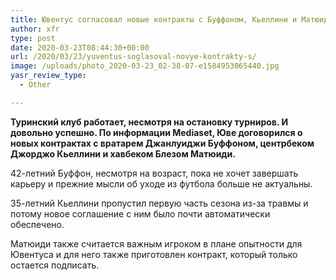 ```yaml
---
title: Ювентус согласовал новые контракты с Буффоном, Кьеллини и Матюиди
author: xfr
type: post
date: 2020-03-23T08:44:30+00:00
url: /2020/03/23/yuventus-soglasoval-novye-kontrakty-s/
image: /uploads/photo_2020-03-23_02-38-07-e1584953065440.jpg
yasr_review_type:
  - Other

---
```

**Туринский клуб работает, несмотря на остановку турниров. И довольно успешно. По информации Mediaset, Юве договорился о новых контрактах с вратарем Джанлуиджи Буффоном, центрбеком Джорджо Кьеллини и хавбеком Блезом Матюиди.**

42-летний Буффон, несмотря на возраст, пока не хочет завершать карьеру и прежние мысли об уходе из футбола больше не актуальны.

35-летний Кьеллини пропустил первую часть сезона из-за травмы и потому новое соглашение с ним было почти автоматически обеспечено.

Матюиди также считается важным игроком в плане опытности для Ювентуса и для него также приготовлен контракт, который только остается подписать.